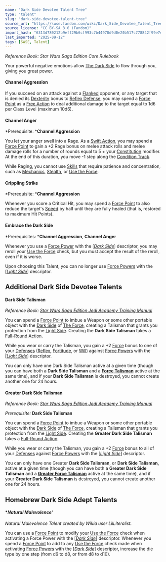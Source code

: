 ```yaml
---
name: "Dark Side Devotee Talent Tree"
type: "talent"
slug: "dark-side-devotee-talent-tree"
source_url: "https://swse.fandom.com/wiki/Dark_Side_Devotee_Talent_Tree"
source_license: "CC BY-SA 3.0 (Fandom)"
import_hash: "6313d780212b9eff29b6cf993c7b44970d9d0e20b517c778842f99e7c9a9292e"
last_imported: "2025-09-12"
tags: [SWSE, Talent]
---
```

*Reference Book: Star Wars Saga Edition Core Rulebook*

Your powerful negative emotions allow [The Dark Side](https://swse.fandom.com/wiki/The_Dark_Side) to flow through you, giving you great power.

#### **Channel Aggression**
If you succeed on an attack against a [Flanked](https://swse.fandom.com/wiki/Flanked) opponent, or any target that is denied its [Dexterity](https://swse.fandom.com/wiki/Dexterity) bonus to [Reflex Defense](https://swse.fandom.com/wiki/Reflex_Defense), you may spend a [Force Point](https://swse.fandom.com/wiki/Force_Point) as a [Free Action](https://swse.fandom.com/wiki/Free_Action) to deal additional damage to the target equal to 1d6 per Class Level (maximum 10d6).

#### **Channel Anger**
*Prerequisite: ***Channel Aggression**

You let your anger swell into a Rage. As a [Swift Action](https://swse.fandom.com/wiki/Swift_Action), you may spend a [Force Point](https://swse.fandom.com/wiki/Force_Point) to gain a +2 Rage bonus on melee attack rolls and melee damage rolls for a number of rounds equal to 5 + your [Constitution](https://swse.fandom.com/wiki/Constitution) modifier. At the end of this duration, you move -1 step along the [Condition Track](https://swse.fandom.com/wiki/Condition_Track).

While Raging, you cannot use [Skills](https://swse.fandom.com/wiki/Skills) that require patience and concentration, such as [Mechanics](https://swse.fandom.com/wiki/Mechanics), [Stealth](https://swse.fandom.com/wiki/Stealth), or [Use the Force](https://swse.fandom.com/wiki/Use_the_Force).

#### **Crippling Strike**
*Prerequisite: ***Channel Aggression**

Whenever you score a Critical Hit, you may spend a [Force Point](https://swse.fandom.com/wiki/Force_Point) to also reduce the target's [Speed](https://swse.fandom.com/wiki/Speed) by half until they are fully healed (that is, restored to maximum Hit Points).

#### **Embrace the Dark Side**
*Prerequisites: ***Channel Aggression**, **Channel Anger**

Whenever you use a [Force Power](https://swse.fandom.com/wiki/Force_Power) with the [*[Dark Side](https://swse.fandom.com/wiki/Dark_Side)*] descriptor, you may reroll your [Use the Force](https://swse.fandom.com/wiki/Use_the_Force) check, but you must accept the result of the reroll, even if it is worse.

Upon choosing this Talent, you can no longer use [Force Powers](https://swse.fandom.com/wiki/Force_Powers) with the [*[Light Side](https://swse.fandom.com/wiki/Light_Side)*] descriptor.

## Additional Dark Side Devotee Talents

#### **Dark Side Talisman**
*Reference Book: [Star Wars Saga Edition Jedi Academy Training Manual](https://swse.fandom.com/wiki/Star_Wars_Saga_Edition_Jedi_Academy_Training_Manual)*

You can spend a [Force Point](https://swse.fandom.com/wiki/Force_Point) to imbue a Weapon or some other portable object with the [Dark Side](https://swse.fandom.com/wiki/Dark_Side) of [The Force](https://swse.fandom.com/wiki/The_Force), creating a Talisman that grants you protection from the [Light Side](https://swse.fandom.com/wiki/Light_Side). Creating the **Dark Side Talisman** takes a [Full-Round Action](https://swse.fandom.com/wiki/Full-Round_Action).

While you wear or carry the Talisman, you gain a +2 [Force](https://swse.fandom.com/wiki/Force) bonus to one of your [Defenses](https://swse.fandom.com/wiki/Defenses) ([Reflex](https://swse.fandom.com/wiki/Reflex), [Fortitude](https://swse.fandom.com/wiki/Fortitude), or [Will](https://swse.fandom.com/wiki/Will)) against [Force Powers](https://swse.fandom.com/wiki/Force_Powers) with the [*[Light Side](https://swse.fandom.com/wiki/Light_Side)*] descriptor.

You can only have one Dark Side Talisman active at a given time (though you can have both a **Dark Side Talisman** and a **[Force Talisman](https://swse.fandom.com/wiki/Force_Talisman)** active at the same time), and if your **Dark Side Talisman** is destroyed, you cannot create another one for 24 hours.

#### **Greater Dark Side Talisman**
*Reference Book: [Star Wars Saga Edition Jedi Academy Training Manual](https://swse.fandom.com/wiki/Star_Wars_Saga_Edition_Jedi_Academy_Training_Manual)*

*Prerequisite:* **Dark Side Talisman**

You can spend a [Force Point](https://swse.fandom.com/wiki/Force_Point) to imbue a Weapon or some other portable object with the [Dark Side](https://swse.fandom.com/wiki/Dark_Side) of [The Force](https://swse.fandom.com/wiki/The_Force), creating a Talisman that grants you protection from the [Light Side](https://swse.fandom.com/wiki/Light_Side). Creating the **Greater Dark Side Talisman** takes a [Full-Round Action](https://swse.fandom.com/wiki/Full-Round_Action).

While you wear or carry the Talisman, you gain a +2 [Force](https://swse.fandom.com/wiki/Force) bonus to all of your [Defenses](https://swse.fandom.com/wiki/Defenses) against [Force Powers](https://swse.fandom.com/wiki/Force_Powers) with the [*[Light Side](https://swse.fandom.com/wiki/Light_Side)*] descriptor.

You can only have one Greater **Dark Side Talisman**, or **Dark Side Talisman**, active at a given time (though you can have both a **Greater Dark Side Talisman** and a **[Greater Force Talisman](https://swse.fandom.com/wiki/Greater_Force_Talisman)** active at the same time), and if your **Greater Dark Side Talisman** is destroyed, you cannot create another one for 24 hours.

## Homebrew Dark Side Adept Talents

#### **Natural Malevolence*'
*Natural Malevolence Talent created by Wikia user LilLiteralist.*

You can use a [Force Point](https://swse.fandom.com/wiki/Force_Point) to modify your [Use the Force](https://swse.fandom.com/wiki/Use_the_Force) check when activating a Force Power with the [<nowiki/>[*Dark Side*](https://swse.fandom.com/wiki/Dark_Side)] descriptor. Whenever you spend a [Force Point](https://swse.fandom.com/wiki/Force_Point) to add to any [Use the Force](https://swse.fandom.com/wiki/Use_the_Force) check made when activating [Force Powers](https://swse.fandom.com/wiki/Force_Powers) with the [*[Dark Side](https://swse.fandom.com/wiki/Dark_Side)*] descriptor, increase the die type by one step (from d6 to d8, or from d8 to d10).
